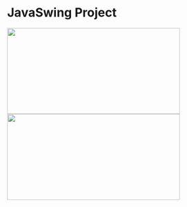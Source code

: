 # JavaSwing Project


<img src="https://github.com/gototheTK/JavaSwing/blob/master/%EC%BA%A1%EC%B3%90%EC%98%81%EC%83%812.gif" width="400" height="200">
<br>
<img src="https://github.com/gototheTK/JavaSwing/blob/master/%EC%BA%A1%EC%B3%90%EC%98%81%EC%83%813.gif" width="400" height="200">
